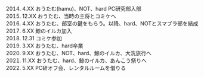 2014.  4.XX おうたむ(hamu)、NOT、hard PC研究部入部
2014. 12.XX おうたむ、当時の主将とコミケへ
2015.  4.XX おうたむ、部室の鍵をもらう。以降、hard、NOTとスマブラ部を結成
2016.  6.XX 鯨のイルカ加入
2017. 12.31 コミケ参加
2018.  3.XX おうたむ、hard卒業
2022.  9.XX おうたむ、NOT、hard、鯨のイルカ、大洗旅行へ
2022. 11.XX おうたむ、hard、鯨のイルカ、あんこう祭りへ
2024.  5.XX PC研オフ会、レンタルルームを借りる